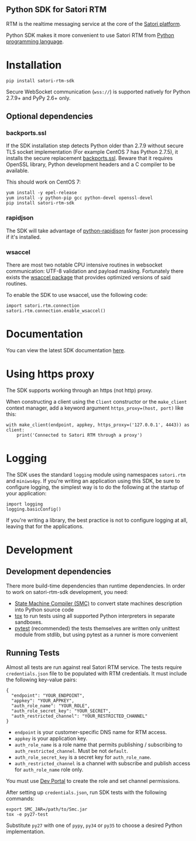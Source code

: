 Python SDK for Satori RTM
-------------------------

RTM is the realtime messaging service at the core of the
[Satori platform](https://www.satori.com).

Python SDK makes it more convenient to use Satori RTM
from [Python programming language](https://www.python.org).

# Installation

```
pip install satori-rtm-sdk
```

Secure WebSocket communication (``wss://``) is supported natively
for Python 2.7.9+ and PyPy 2.6+ only.

## Optional dependencies

### backports.ssl

If the SDK installation step detects Python older than 2.7.9 without secure
TLS socket implementation (For example CentOS 7 has Python 2.7.5), it installs
the secure replacement [backports.ssl][1]. Beware that it requires
OpenSSL library, Python development headers and a C compiler to be available.

This should work on CentOS 7:

```
yum install -y epel-release
yum install -y python-pip gcc python-devel openssl-devel
pip install satori-rtm-sdk
```

[1]: https://pypi.python.org/pypi/backports.ssl

### rapidjson

The SDK will take advantage of [python-rapidjson][2] for faster json processing
if it's installed.

[2]: https://pypi.python.org/pypi/python-rapidjson

### wsaccel

There are most two notable CPU intensive routines in websocket communication:
UTF-8 validation and payload masking. Fortunately there exists the
[wsaccel package][3] that provides optimized versions of said routines.

To enable the SDK to use wsaccel, use the following code:

```
import satori.rtm.connection
satori.rtm.connection.enable_wsaccel()
```

[3]: https://pypi.python.org/pypi/wsaccel

# Documentation

You can view the latest SDK documentation
[here](https://www.satori.com/docs/rtm-sdks/overview).

# Using https proxy

The SDK supports working through an https (not http) proxy.

When constructing a client using the `Client` constructor or
the `make_client` context manager, add a keyword argument
`https_proxy=(host, port)` like this:

```
with make_client(endpoint, appkey, https_proxy=('127.0.0.1', 4443)) as client:
    print('Connected to Satori RTM through a proxy')
```

# Logging

The SDK uses the standard `logging` module using namespaces `satori.rtm` and
`miniws4py`. If you're writing an application using this SDK, be sure to configure
logging, the simplest way is to do the following at the startup of your application:

```
import logging
logging.basicConfig()
```

If you're writing a library, the best practice is not to configure logging at
all, leaving that for the applications.

# Development

## Development dependencies

There more build-time dependencies than runtime dependencies.
In order to work on satori-rtm-sdk development, you need:

 * [State Machine Compiler (SMC)][4]
    to convert state machines description into Python source code
 * [tox][5]
    to run tests using all supported Python interpreters in separate sandboxes.
 * [pytest][6] (recommended)
    the tests themselves are written only unittest module from stdlib, but using pytest as a runner is more convenient

[4]: http://smc.sourceforge.net/
[5]: https://tox.readthedocs.org/en/latest/
[6]: https://docs.pytest.org/en/latest/

## Running Tests

Almost all tests are run against real Satori RTM service. The tests require
`credentials.json` file to be populated with RTM credentials. It must include
the following key-value pairs:

```
{
  "endpoint": "YOUR_ENDPOINT",
  "appkey": "YOUR_APPKEY",
  "auth_role_name": "YOUR_ROLE",
  "auth_role_secret_key": "YOUR_SECRET",
  "auth_restricted_channel": "YOUR_RESTRICTED_CHANNEL"
}
```

* `endpoint` is your customer-specific DNS name for RTM access.
* `appkey` is your application key.
* `auth_role_name` is a role name that permits publishing / subscribing to `auth_restricted_channel`. Must be not `default`.
* `auth_role_secret_key` is a secret key for `auth_role_name`.
* `auth_restricted_channel` is a channel with subscribe and publish access for `auth_role_name` role only.

You must use [Dev Portal](https://developer.satori.com/) to create the role and set channel permissions.

After setting up `credentials.json`, run SDK tests with the following commands:

```
export SMC_JAR=/path/to/Smc.jar
tox -e py27-test
```

Substitute `py27` with one of `pypy`, `py34` or `py35` to choose a
desired Python implementation.
